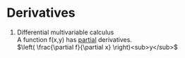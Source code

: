 # Derivatives
1. Differential multivariable calculus<br/>
    A function f(x,y) has <ins>partial</ins> derivatives.<br/>
        $\left( \frac{\partial f}{\partial x} \right)<sub>y</sub>$